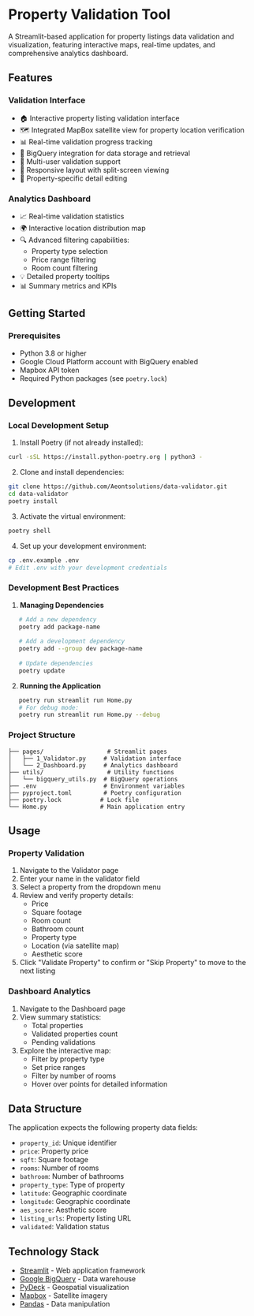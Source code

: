 # Property Validation Tool

A Streamlit-based application for property listings data validation and visualization, featuring interactive maps, real-time updates, and comprehensive analytics dashboard.

## Features

### Validation Interface
- 🏠 Interactive property listing validation interface
- 🗺️ Integrated MapBox satellite view for property location verification
- 📊 Real-time validation progress tracking
- 🔄 BigQuery integration for data storage and retrieval
- 👥 Multi-user validation support
- 📱 Responsive layout with split-screen viewing
- 🎯 Property-specific detail editing

### Analytics Dashboard
- 📈 Real-time validation statistics
- 🌍 Interactive location distribution map
- 🔍 Advanced filtering capabilities:
  - Property type selection
  - Price range filtering
  - Room count filtering
- 💡 Detailed property tooltips
- 📊 Summary metrics and KPIs

## Getting Started

### Prerequisites

- Python 3.8 or higher
- Google Cloud Platform account with BigQuery enabled
- Mapbox API token
- Required Python packages (see `poetry.lock`)

## Development

### Local Development Setup

1. Install Poetry (if not already installed):
```bash
curl -sSL https://install.python-poetry.org | python3 -
```

2. Clone and install dependencies:
```bash
git clone https://github.com/Aeontsolutions/data-validator.git
cd data-validator
poetry install
```

3. Activate the virtual environment:
```bash
poetry shell
```

4. Set up your development environment:
```bash
cp .env.example .env
# Edit .env with your development credentials
```

### Development Best Practices

1. **Managing Dependencies**
```bash
   # Add a new dependency
   poetry add package-name
   
   # Add a development dependency
   poetry add --group dev package-name
   
   # Update dependencies
   poetry update
```

2. **Running the Application**
```bash
   poetry run streamlit run Home.py
   # For debug mode:
   poetry run streamlit run Home.py --debug
```

### Project Structure
```
├── pages/                  # Streamlit pages
│   ├── 1_Validator.py     # Validation interface
│   └── 2_Dashboard.py     # Analytics dashboard
├── utils/                  # Utility functions
│   └── bigquery_utils.py  # BigQuery operations
├── .env                   # Environment variables
├── pyproject.toml         # Poetry configuration
├── poetry.lock           # Lock file
└── Home.py               # Main application entry
```

## Usage

### Property Validation
1. Navigate to the Validator page
2. Enter your name in the validator field
3. Select a property from the dropdown menu
4. Review and verify property details:
   - Price
   - Square footage
   - Room count
   - Bathroom count
   - Property type
   - Location (via satellite map)
   - Aesthetic score
5. Click "Validate Property" to confirm or "Skip Property" to move to the next listing

### Dashboard Analytics
1. Navigate to the Dashboard page
2. View summary statistics:
   - Total properties
   - Validated properties count
   - Pending validations
3. Explore the interactive map:
   - Filter by property type
   - Set price ranges
   - Filter by number of rooms
   - Hover over points for detailed information

## Data Structure

The application expects the following property data fields:
- `property_id`: Unique identifier
- `price`: Property price
- `sqft`: Square footage
- `rooms`: Number of rooms
- `bathroom`: Number of bathrooms
- `property_type`: Type of property
- `latitude`: Geographic coordinate
- `longitude`: Geographic coordinate
- `aes_score`: Aesthetic score
- `listing_urls`: Property listing URL
- `validated`: Validation status

## Technology Stack

- [Streamlit](https://streamlit.io/) - Web application framework
- [Google BigQuery](https://cloud.google.com/bigquery) - Data warehouse
- [PyDeck](https://pydeck.gl/) - Geospatial visualization
- [Mapbox](https://www.mapbox.com/) - Satellite imagery
- [Pandas](https://pandas.pydata.org/) - Data manipulation
